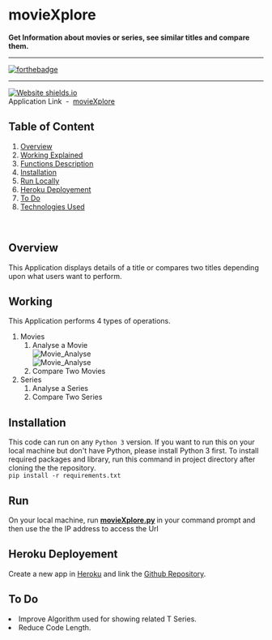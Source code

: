# movieXplore
<b>Get Information about movies or series, see similar titles and compare them.</b>

---
[![forthebadge](https://forthebadge.com/images/badges/made-with-crayons.svg)](https://www.linkedin.com/in/305kishan/)
<br>

---
[![Website shields.io](https://img.shields.io/website-up-down-green-red/http/shields.io.svg)](https://moviexplore.herokuapp.com/)<br>
Application Link &nbsp;-&nbsp; [movieXplore](https://moviexplore.herokuapp.com/)


## Table of Content
<div style="margin-top: 10px">
    <ol>
        <li><a href="#overview">Overview</a></li>
        <li><a href="#Working">Working Explained</a></li>
        <li><a href="#Functions Dependency">Functions Description</a></li>
        <li><a href="#installation">Installation</a></li>
        <li><a href="#Run">Run Locally</a></li>
        <li><a href="#heroku deployement">Heroku Deployement</a></li>
        <li><a href="#todo">To Do</a></li>
        <li><a href="#technologies">Technologies Used</a></li>
    </ol>
</div>
<br>


## Overview
This Application displays details of a title or compares two titles depending upon what users want to perform.


## Working
This Application performs 4 types of operations.
1. Movies
    1. Analyse a Movie
       <br> ![Movie_Analyse](https://i.ibb.co/HTxLcc0/image.png)
       <br> ![Movie_Analyse](https://i.ibb.co/B64YFTD/image.png)
    3. Compare Two Movies
2. Series
    1. Analyse a Series
    2. Compare Two Series


## Installation 
This code can run on any ```Python 3``` version. If you want to run this on your local machine but don't have Python, please install Python 3 first. To install required packages and library, run this command in project directory after cloning the the repository.<br>
```pip install -r requirements.txt```


## Run 
On your local machine, run <b> [movieXplore.py](https://github.com/305kishan/movieXplore/blob/main/movieXplore.py) </b> in your command prompt and then use the the IP address to access the Url



## Heroku Deployement
Create a new app in [Heroku](https://www.heroku.com/) and link the [Github Repository](https://github.com/305kishan/movieXplore). </div>


## To Do
<li>Improve Algorithm used for showing related T Series. </li>
<li>Reduce Code Length. </li> </div>
